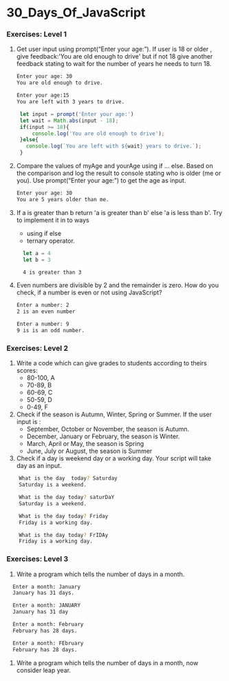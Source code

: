 # 30_Days_Of_JavaScript


### Exercises: Level 1

1. Get user input using prompt(“Enter your age:”). If user is 18 or older , give feedback:'You are old enough to drive' but if not 18 give another feedback stating to  wait for the number of years he needs to turn 18.

   ```sh
   Enter your age: 30
   You are old enough to drive.

   Enter your age:15
   You are left with 3 years to drive.
   ```
   
   ```js
    let input = prompt('Enter your age:')
    let wait = Math.abs(input - 18);
    if(input >= 18){
        console.log('You are old enough to drive');
    }else{
      console.log(`You are left with ${wait} years to drive.`);
    }
   ```

1. Compare the values of myAge and yourAge using if … else. Based on the comparison and log the result to console stating who is older (me or you). Use prompt(“Enter your age:”) to get the age as input.

   ```sh
   Enter your age: 30
   You are 5 years older than me.
   ```

1. If a is greater than b return 'a is greater than b' else 'a is less than b'. Try to implement it in to ways

    - using if else
    - ternary operator.

    ```js
      let a = 4
      let b = 3
    ```

    ```sh
      4 is greater than 3
    ```

1. Even numbers are divisible by 2 and the remainder is zero. How do you check, if a number is even or not using JavaScript?

    ```sh
    Enter a number: 2
    2 is an even number

    Enter a number: 9
    9 is is an odd number.
    ```

### Exercises: Level 2

1. Write a code which  can give grades to students according to theirs scores:
   - 80-100, A
   - 70-89, B
   - 60-69, C
   - 50-59, D
   - 0-49, F
1. Check if the season is Autumn, Winter, Spring or Summer.
   If the user input is :
   - September, October or November, the season is Autumn.
   - December, January or February, the season is Winter.
   - March, April or May, the season is Spring
   - June, July or August, the season is Summer
1. Check if a day is weekend day or a working day. Your script will take day as an input.

```sh
    What is the day  today? Saturday
    Saturday is a weekend.

    What is the day today? saturDaY
    Saturday is a weekend.

    What is the day today? Friday
    Friday is a working day.

    What is the day today? FrIDAy
    Friday is a working day.
  ```

### Exercises: Level 3

1. Write a program which tells the number of days in a month.

  ```sh
    Enter a month: January
    January has 31 days.

    Enter a month: JANUARY
    January has 31 day

    Enter a month: February
    February has 28 days.

    Enter a month: FEbruary
    February has 28 days.
  ```

1. Write a program which tells the number of days in a month, now consider leap year.

